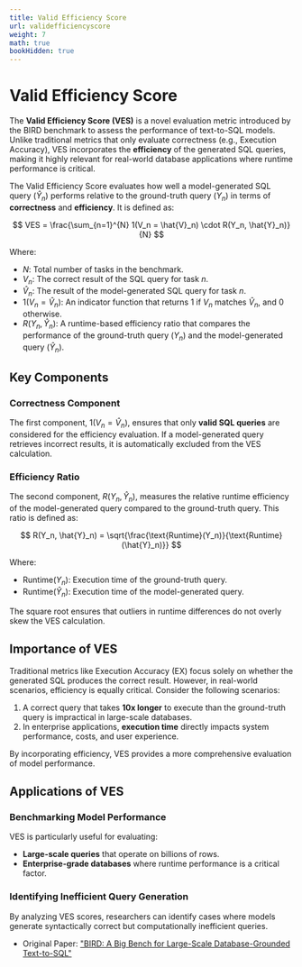```yaml
---
title: Valid Efficiency Score
url: validefficiencyscore
weight: 7
math: true
bookHidden: true
---
```


# Valid Efficiency Score


The **Valid Efficiency Score (VES)** is a novel evaluation metric introduced by the BIRD benchmark to assess the performance of text-to-SQL models. Unlike traditional metrics that only evaluate correctness (e.g., Execution Accuracy), VES incorporates the **efficiency** of the generated SQL queries, making it highly relevant for real-world database applications where runtime performance is critical.


The Valid Efficiency Score evaluates how well a model-generated SQL query ($\hat{Y}_n$) performs relative to the ground-truth query ($Y_n$) in terms of **correctness** and **efficiency**. It is defined as:

$$
VES = \frac{\sum_{n=1}^{N} 1(V_n = \hat{V}_n) \cdot R(Y_n, \hat{Y}_n)}{N}
$$

Where:  
- $N$: Total number of tasks in the benchmark.  
- $V_n$: The correct result of the SQL query for task $n$.  
- $\hat{V}_n$: The result of the model-generated SQL query for task $n$.  
- $1(V_n = \hat{V}_n)$: An indicator function that returns 1 if $V_n$ matches $\hat{V}_n$, and 0 otherwise.  
- $R(Y_n, \hat{Y}_n)$: A runtime-based efficiency ratio that compares the performance of the ground-truth query ($Y_n$) and the model-generated query ($\hat{Y}_n$).  


## Key Components

### **Correctness Component**
The first component, $1(V_n = \hat{V}_n)$, ensures that only **valid SQL queries** are considered for the efficiency evaluation. If a model-generated query retrieves incorrect results, it is automatically excluded from the VES calculation.

### **Efficiency Ratio**
The second component, $R(Y_n, \hat{Y}_n)$, measures the relative runtime efficiency of the model-generated query compared to the ground-truth query. This ratio is defined as:

$$
R(Y_n, \hat{Y}_n) = \sqrt{\frac{\text{Runtime}(Y_n)}{\text{Runtime}(\hat{Y}_n)}}
$$

Where:  
- $\text{Runtime}(Y_n)$: Execution time of the ground-truth query.  
- $\text{Runtime}(\hat{Y}_n)$: Execution time of the model-generated query.  

The square root ensures that outliers in runtime differences do not overly skew the VES calculation.

## Importance of VES

Traditional metrics like Execution Accuracy (EX) focus solely on whether the generated SQL produces the correct result. However, in real-world scenarios, efficiency is equally critical. Consider the following scenarios:

1. A correct query that takes **10x longer** to execute than the ground-truth query is impractical in large-scale databases.
2. In enterprise applications, **execution time** directly impacts system performance, costs, and user experience.

By incorporating efficiency, VES provides a more comprehensive evaluation of model performance.


## Applications of VES

### **Benchmarking Model Performance**
VES is particularly useful for evaluating:
- **Large-scale queries** that operate on billions of rows.
- **Enterprise-grade databases** where runtime performance is a critical factor.

### **Identifying Inefficient Query Generation**
By analyzing VES scores, researchers can identify cases where models generate syntactically correct but computationally inefficient queries.


- Original Paper: ["BIRD: A Big Bench for Large-Scale Database-Grounded Text-to-SQL"](https://arxiv.org/abs/2305.03111)  
  